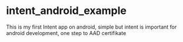 # intent_android_example
This is my first Intent app on android, simple but intent is important for android development, one step to AAD certifikate
